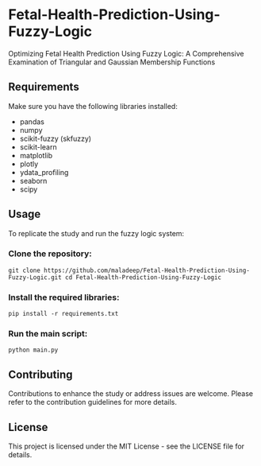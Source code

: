 # Fetal-Health-Prediction-Using-Fuzzy-Logic
Optimizing Fetal Health Prediction Using Fuzzy Logic: A Comprehensive Examination of Triangular and Gaussian Membership Functions

## Requirements

Make sure you have the following libraries installed:

- pandas
- numpy
- scikit-fuzzy (skfuzzy)
- scikit-learn
- matplotlib
- plotly
- ydata_profiling
- seaborn
- scipy

## Usage

To replicate the study and run the fuzzy logic system:

### Clone the repository:
`git clone https://github.com/maladeep/Fetal-Health-Prediction-Using-Fuzzy-Logic.git
cd Fetal-Health-Prediction-Using-Fuzzy-Logic
`

### Install the required libraries:

`pip install -r requirements.txt`

### Run the main script: 
`python main.py`


## Contributing

Contributions to enhance the study or address issues are welcome. Please refer to the contribution guidelines for more details.

## License

This project is licensed under the MIT License - see the LICENSE file for details.



